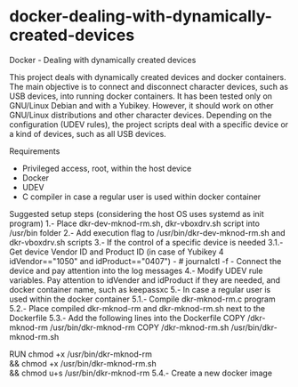 # docker-dealing-with-dynamically-created-devices

Docker - Dealing with dynamically created devices

This project deals with dynamically created devices and docker containers. The main objective is to connect and disconnect character devices, such as USB devices, into running docker containers. It has been tested only on GNU/Linux Debian and with a Yubikey. However, it should work on other GNU/Linux distributions and other character devices.
Depending on the configuration (UDEV rules), the project scripts deal with a specific device or a kind of devices, such as all USB devices.

Requirements
- Privileged access, root, within the host device
- Docker
- UDEV
- C compiler in case a regular user is used within docker container

Suggested setup steps (considering the host OS uses systemd as init program)
1.- Place dkr-dev-mknod-rm.sh, dkr-vboxdrv.sh script into /usr/bin folder
2.- Add execution flag to /usr/bin/dkr-dev-mknod-rm.sh and dkr-vboxdrv.sh scripts
3.- If the control of a specific device is needed
3.1.- Get device Vendor ID and Product ID (in case of Yubikey 4 idVendor=="1050" and idProduct=="0407")
      - # journalctl -f
	  - Connect the device and pay attention into the log messages
4.- Modify UDEV rule variables. Pay attention to idVender and idProduct if they are needed, and docker container name, such as keepassxc
5.- In case a regular user is used within the docker container
5.1.- Compile dkr-mknod-rm.c program
5.2.- Place compiled dkr-mknod-rm and dkr-mknod-rm.sh next to the Dockerfile
5.3.- Add the following lines into the Dockerfile
COPY /dkr-mknod-rm /usr/bin/dkr-mknod-rm
COPY /dkr-mknod-rm.sh /usr/bin/dkr-mknod-rm.sh

RUN chmod +x /usr/bin/dkr-mknod-rm \
 && chmod +x /usr/bin/dkr-mknod-rm.sh \
 && chmod u+s /usr/bin/dkr-mknod-rm
5.4.- Create a new docker image
